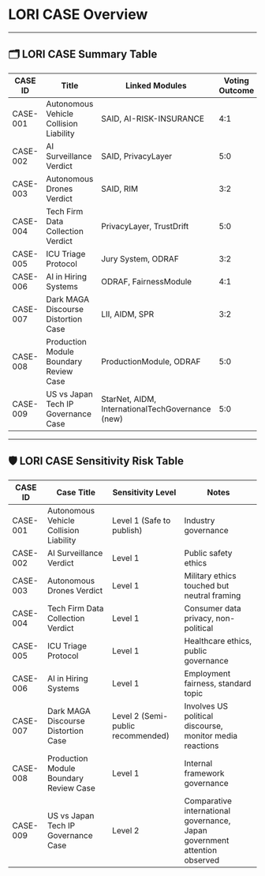 # LORI CASE Overview

---

## 🗂️ LORI CASE Summary Table

| CASE ID | Title | Linked Modules | Voting Outcome | Sensitivity Level |
|---------|-------|----------------|----------------|-------------------|
| CASE-001 | Autonomous Vehicle Collision Liability | SAID, AI-RISK-INSURANCE | 4:1 | Level 1 |
| CASE-002 | AI Surveillance Verdict | SAID, PrivacyLayer | 5:0 | Level 1 |
| CASE-003 | Autonomous Drones Verdict | SAID, RIM | 3:2 | Level 1 |
| CASE-004 | Tech Firm Data Collection Verdict | PrivacyLayer, TrustDrift | 5:0 | Level 1 |
| CASE-005 | ICU Triage Protocol | Jury System, ODRAF | 3:2 | Level 1 |
| CASE-006 | AI in Hiring Systems | ODRAF, FairnessModule | 4:1 | Level 1 |
| CASE-007 | Dark MAGA Discourse Distortion Case | LII, AIDM, SPR | 3:2 | Level 2 |
| CASE-008 | Production Module Boundary Review Case | ProductionModule, ODRAF | 5:0 | Level 1 |
| CASE-009 | US vs Japan Tech IP Governance Case | StarNet, AIDM, InternationalTechGovernance (new) | 5:0 | Level 2 |

---

## 🛡️ LORI CASE Sensitivity Risk Table

| CASE ID | Case Title | Sensitivity Level | Notes |
|---------|------------|-------------------|-------|
| CASE-001 | Autonomous Vehicle Collision Liability | Level 1 (Safe to publish) | Industry governance |
| CASE-002 | AI Surveillance Verdict | Level 1 | Public safety ethics |
| CASE-003 | Autonomous Drones Verdict | Level 1 | Military ethics touched but neutral framing |
| CASE-004 | Tech Firm Data Collection Verdict | Level 1 | Consumer data privacy, non-political |
| CASE-005 | ICU Triage Protocol | Level 1 | Healthcare ethics, public governance |
| CASE-006 | AI in Hiring Systems | Level 1 | Employment fairness, standard topic |
| CASE-007 | Dark MAGA Discourse Distortion Case | Level 2 (Semi-public recommended) | Involves US political discourse, monitor media reactions |
| CASE-008 | Production Module Boundary Review Case | Level 1 | Internal framework governance |
| CASE-009 | US vs Japan Tech IP Governance Case | Level 2 | Comparative international governance, Japan government attention observed |



